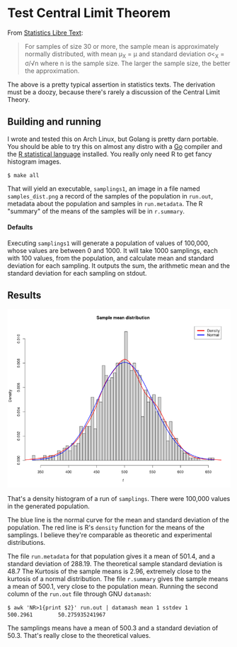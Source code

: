 # Test Central Limit Theorem

From [Statistics Libre Text](https://stats.libretexts.org/Bookshelves/Introductory_Statistics/Introductory_Statistics_(Shafer_and_Zhang)/06%3A_Sampling_Distributions/6.02%3A_The_Sampling_Distribution_of_the_Sample_Mean):

> For samples of size 30 or more, the sample mean is approximately
> normally distributed, with mean 
> &mu;<sub>X</sub> = &mu;
> and standard deviation &sigma;<<sub>X</sub> = &sigma;/&#8730;n
> where n is the sample size.
> The larger the sample size, the better the approximation.

The above is a pretty typical assertion in statistics texts.
The derivation must be a doozy,
because there's rarely a discussion of the Central Limit Theory.

## Building and running

I wrote and tested this on Arch Linux, but Golang is pretty darn portable.
You should be able to try this on almost any distro with a [Go](https://go.dev/) compiler
and the [R statistical language](https://www.r-project.org/) installed.
You really only need R to get fancy histogram images.

```
$ make all
```

That will yield an executable, `samplings1`, an image in a file named `samples_dist.png`
a record of the samples of the population in `run.out`,
metadata about the population and samples in `run.metadata`.
The R "summary" of the means of the samples will be in `r.summary`.

#### Defaults

Executing `samplings1` will generate a population of values of 100,000,
whose values are between 0  and 1000.
It will take 1000 samplings, each with 100 values, from the population,
and calculate mean and standard deviation for each sampling.
It outputs the sum, the arithmetic mean and the standard deviation
for each sampling on stdout.


## Results

![Histogram, density and normal distribution](example_samples_dist.png)

That's a density histogram of a run of `samplings`.
There were 100,000 values in the generated population.

The blue line is the normal curve for the mean and standard deviation of
the population.
The red line is R's `density` function for the means of the samplings.
I believe they're comparable as theoretic and experimental distributions.

The file `run.metadata` for that population gives it a mean of 501.4,
and a standard deviation of 288.19.
The theoretical sample standard deviation is 48.7
The Kurtosis of the  sample means is 2.96,
extremely close to the kurtosis of a normal distribution.
The file `r.summary` gives the sample means a mean of 500.1,
very close to the population mean.
Running the second column of the `run.out` file through GNU `datamash`:

```
$ awk 'NR>1{print $2}' run.out | datamash mean 1 sstdev 1
500.2961        50.275935241967
```

The samplings means have a mean of 500.3 and a standard deviation of 50.3.
That's really close to the theoretical values.

